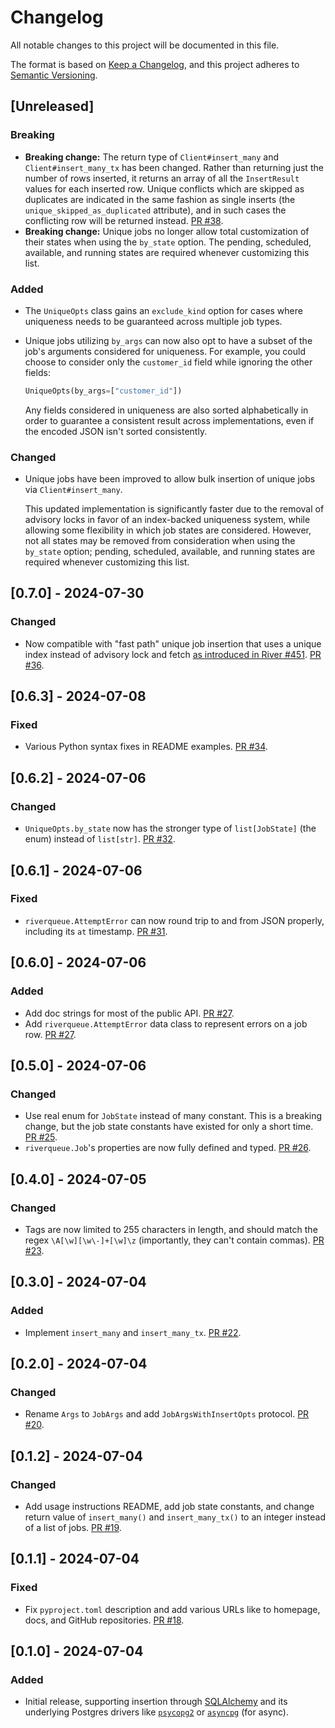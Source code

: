# Changelog

All notable changes to this project will be documented in this file.

The format is based on [Keep a Changelog](https://keepachangelog.com/en/1.0.0/),
and this project adheres to [Semantic Versioning](https://semver.org/spec/v2.0.0.html).

## [Unreleased]

### Breaking

- **Breaking change:** The return type of `Client#insert_many` and `Client#insert_many_tx` has been changed. Rather than returning just the number of rows inserted, it returns an array of all the `InsertResult` values for each inserted row. Unique conflicts which are skipped as duplicates are indicated in the same fashion as single inserts (the `unique_skipped_as_duplicated` attribute), and in such cases the conflicting row will be returned instead. [PR #38](https://github.com/riverqueue/riverqueue-python/pull/38).
- **Breaking change:** Unique jobs no longer allow total customization of their states when using the `by_state` option. The pending, scheduled, available, and running states are required whenever customizing this list.

### Added

- The `UniqueOpts` class gains an `exclude_kind` option for cases where uniqueness needs to be guaranteed across multiple job types.
- Unique jobs utilizing `by_args` can now also opt to have a subset of the job's arguments considered for uniqueness. For example, you could choose to consider only the `customer_id` field while ignoring the other fields:

  ```python
  UniqueOpts(by_args=["customer_id"])
  ```

  Any fields considered in uniqueness are also sorted alphabetically in order to guarantee a consistent result across implementations, even if the encoded JSON isn't sorted consistently.

### Changed

- Unique jobs have been improved to allow bulk insertion of unique jobs via `Client#insert_many`.

  This updated implementation is significantly faster due to the removal of advisory locks in favor of an index-backed uniqueness system, while allowing some flexibility in which job states are considered. However, not all states may be removed from consideration when using the `by_state` option; pending, scheduled, available, and running states are required whenever customizing this list.

## [0.7.0] - 2024-07-30

### Changed

- Now compatible with "fast path" unique job insertion that uses a unique index instead of advisory lock and fetch [as introduced in River #451](https://github.com/riverqueue/river/pull/451). [PR #36](https://github.com/riverqueue/riverqueue-python/pull/36).

## [0.6.3] - 2024-07-08

### Fixed

- Various Python syntax fixes in README examples. [PR #34](https://github.com/riverqueue/riverqueue-python/pull/34).

## [0.6.2] - 2024-07-06

### Changed

- `UniqueOpts.by_state` now has the stronger type of `list[JobState]` (the enum) instead of `list[str]`. [PR #32](https://github.com/riverqueue/riverqueue-python/pull/32).

## [0.6.1] - 2024-07-06

### Fixed

- `riverqueue.AttemptError` can now round trip to and from JSON properly, including its `at` timestamp. [PR #31](https://github.com/riverqueue/riverqueue-python/pull/31).

## [0.6.0] - 2024-07-06

### Added

- Add doc strings for most of the public API. [PR #27](https://github.com/riverqueue/riverqueue-python/pull/27).
- Add `riverqueue.AttemptError` data class to represent errors on a job row. [PR #27](https://github.com/riverqueue/riverqueue-python/pull/27).

## [0.5.0] - 2024-07-06

### Changed

- Use real enum for `JobState` instead of many constant. This is a breaking change, but the job state constants have existed for only a short time. [PR #25](https://github.com/riverqueue/riverqueue-python/pull/25).
- `riverqueue.Job`'s properties are now fully defined and typed. [PR #26](https://github.com/riverqueue/riverqueue-python/pull/26).

## [0.4.0] - 2024-07-05

### Changed

- Tags are now limited to 255 characters in length, and should match the regex `\A[\w][\w\-]+[\w]\z` (importantly, they can't contain commas). [PR #23](https://github.com/riverqueue/riverqueue-python/pull/23).

## [0.3.0] - 2024-07-04

### Added

- Implement `insert_many` and `insert_many_tx`. [PR #22](https://github.com/riverqueue/riverqueue-python/pull/22).

## [0.2.0] - 2024-07-04

### Changed

- Rename `Args` to `JobArgs` and add `JobArgsWithInsertOpts` protocol. [PR #20](https://github.com/riverqueue/riverqueue-python/pull/20).

## [0.1.2] - 2024-07-04

### Changed

- Add usage instructions README, add job state constants, and change return value of `insert_many()` and `insert_many_tx()` to an integer instead of a list of jobs. [PR #19](https://github.com/riverqueue/riverqueue-python/pull/19).

## [0.1.1] - 2024-07-04

### Fixed

- Fix `pyproject.toml` description and add various URLs like to homepage, docs, and GitHub repositories. [PR #18](https://github.com/riverqueue/riverqueue-python/pull/18).

## [0.1.0] - 2024-07-04

### Added

- Initial release, supporting insertion through [SQLAlchemy](https://www.sqlalchemy.org/) and its underlying Postgres drivers like [`psycopg2`](https://pypi.org/project/psycopg2/) or [`asyncpg`](https://github.com/MagicStack/asyncpg) (for async).
